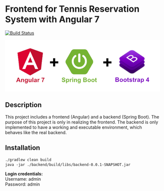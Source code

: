 # Frontend for Tennis Reservation System with Angular 7

[![Build Status](https://travis-ci.com/thomasrepnik/tennisresv2.svg?token=xGizu6XL3NZeAKSk9MWU&branch=master)](https://travis-ci.com/thomasrepnik/tennisresv2)

![Technology Logos](/frontend/src/assets/angular-bootstrap-spring-logo.png)

## Description ##

This project includes a frontend (Angular) and a backend (Spring Boot). The purpose of this project is only in realizing the frontend. The backend is only implemented to have a working and executable environment, which behaves like the real backend.



## Installation ##
```
./gradlew clean build
java -jar ./backend/build/libs/backend-0.0.1-SNAPSHOT.jar
```

**Login credentials:**<br>
Username: admin<br>
Password: admin

